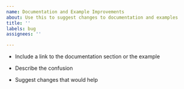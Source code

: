 ```yaml
---
name: Documentation and Example Improvements
about: Use this to suggest changes to documentation and examples
title: ''
labels: bug
assignees: ''

---
```


- Include a link to the documentation section or the example

- Describe the confusion

- Suggest changes that would help

